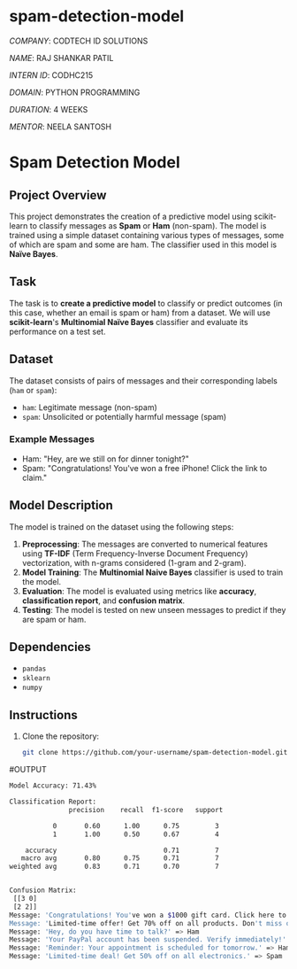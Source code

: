 # spam-detection-model

*COMPANY*: CODTECH ID SOLUTIONS

*NAME*: RAJ SHANKAR PATIL

*INTERN ID*: CODHC215

*DOMAIN*: PYTHON PROGRAMMING

*DURATION*: 4 WEEKS

*MENTOR*: NEELA SANTOSH

# Spam Detection Model

## Project Overview

This project demonstrates the creation of a predictive model using scikit-learn to classify messages as **Spam** or **Ham** (non-spam). The model is trained using a simple dataset containing various types of messages, some of which are spam and some are ham. The classifier used in this model is **Naïve Bayes**.

## Task

The task is to **create a predictive model** to classify or predict outcomes (in this case, whether an email is spam or ham) from a dataset. We will use **scikit-learn**'s **Multinomial Naïve Bayes** classifier and evaluate its performance on a test set.

## Dataset

The dataset consists of pairs of messages and their corresponding labels (`ham` or `spam`):

- `ham`: Legitimate message (non-spam)
- `spam`: Unsolicited or potentially harmful message (spam)

### Example Messages

- Ham: "Hey, are we still on for dinner tonight?"
- Spam: "Congratulations! You've won a free iPhone! Click the link to claim."

## Model Description

The model is trained on the dataset using the following steps:

1. **Preprocessing**: The messages are converted to numerical features using **TF-IDF** (Term Frequency-Inverse Document Frequency) vectorization, with n-grams considered (1-gram and 2-gram).
2. **Model Training**: The **Multinomial Naive Bayes** classifier is used to train the model.
3. **Evaluation**: The model is evaluated using metrics like **accuracy**, **classification report**, and **confusion matrix**.
4. **Testing**: The model is tested on new unseen messages to predict if they are spam or ham.

## Dependencies

- `pandas`
- `sklearn`
- `numpy`

## Instructions

1. Clone the repository:
   ```bash
   git clone https://github.com/your-username/spam-detection-model.git
     ```

#OUTPUT
```bash
Model Accuracy: 71.43%

Classification Report:
               precision    recall  f1-score   support

           0       0.60      1.00      0.75         3
           1       1.00      0.50      0.67         4

    accuracy                           0.71         7
   macro avg       0.80      0.75      0.71         7
weighted avg       0.83      0.71      0.70         7


Confusion Matrix:
 [[3 0]
 [2 2]]
Message: 'Congratulations! You've won a $1000 gift card. Click here to claim.' => Spam
Message: 'Limited-time offer! Get 70% off on all products. Don't miss out!.' => Spam
Message: 'Hey, do you have time to talk?' => Ham
Message: 'Your PayPal account has been suspended. Verify immediately!' => Spam
Message: 'Reminder: Your appointment is scheduled for tomorrow.' => Ham
Message: 'Limited-time deal! Get 50% off on all electronics.' => Spam
   
